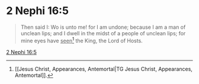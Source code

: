 # 2 Nephi 16:5

> Then said I: Wo is unto me! for I am undone; because I am a man of unclean lips; and I dwell in the midst of a people of unclean lips; for mine eyes have <u>seen</u>[^a] the King, the Lord of Hosts.

[2 Nephi 16:5](https://www.churchofjesuschrist.org/study/scriptures/bofm/2-ne/16?lang=eng&id=p5#p5)


[^a]: [[Jesus Christ, Appearances, Antemortal|TG Jesus Christ, Appearances, Antemortal]].  
